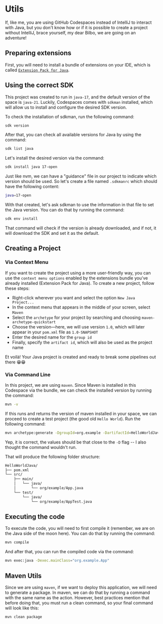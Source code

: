 # Utils

If, like me, you are using GitHub Codespaces instead of IntelliJ to interact with Java, but you don't know how or if it is possible to create a project without IntelliJ, brace yourself, my dear Bilbo, we are going on an adventure!

## Preparing extensions

First, you will need to install a bundle of extensions on your IDE, which is called [`Extension Pack for Java`](https://marketplace.visualstudio.com/items?itemName=vscjava.vscode-java-pack).

## Using the correct SDK

This project was created to run in `java-17`, and the default version of the space is `java-21`. Luckily, Codespaces comes with `sdkman` installed, which will allow us to install and configure the desired SDK version.

To check the installation of sdkman, run the following command:

```bash
sdk version
```

After that, you can check all available versions for Java by using the command:

```bash
sdk list java
```

Let's install the desired version via the command:

```bash
sdk install java 17-open
```

Just like nvm, we can have a "guidance" file in our project to indicate which version should be used. So let's create a file named `.sdkmanrc` which should have the following content:

```bash
java=17-open
```

With that created, let's ask sdkman to use the information in that file to set the Java version. You can do that by running the command:

```bash
sdk env install
```

That command will check if the version is already downloaded, and if not, it will download the SDK and set it as the default.

## Creating a Project

### Via Context Menu

If you want to create the project using a more user-friendly way, you can use the `context menu options` enabled by the extensions bundle you've already installed (Extension Pack for Java). To create a new project, follow these steps:

- Right-click wherever you want and select the option `New Java Project...`
- In the context menu that appears in the middle of your screen, select `Maven`
- Select the `archetype` for your project by searching and choosing `maven-archetype-quickstart`
- Choose the version—here, we will use version `1.0`, which will later appear in your `pom.xml` file as `1.0-SNAPSHOT`
- Enter the desired name for the `group id`
- Finally, specify the `artifact id`, which will also be used as the project name

Et voilà! Your Java project is created and ready to break some pipelines out there 😁😁

### Via Command Line

In this project, we are using `maven`. Since Maven is installed in this Codespace via the bundle, we can check the installed version by running the command:

```bash
mvn -v
```

If this runs and returns the version of maven installed in your space, we can proceed to create a test project (the good old `Hello World`). Run the following command:

```bash
mvn archetype:generate -DgroupId=org.example -DartifactId=HelloWorldJava -DarchetypeArtifactId=maven-archetype-quickstart -DinteractiveMode=false
```

Yep, it is correct, the values should be that close to the `-D` flag -- I also thought the command wouldn't run.

That will produce the following folder structure:

```bash
HelloWorldJava/
├── pom.xml
└── src/
    ├── main/
    │   └── java/
    │       └── org/example/App.java
    └── test/
        └── java/
            └── org/example/AppTest.java
```

## Executing the code

To execute the code, you will need to first compile it (remember, we are on the Java side of the moon here). You can do that by running the command:

```bash
mvn compile
```

And after that, you can run the compiled code via the command:

```bash
mvn exec:java -Dexec.mainClass="org.example.App"
```

## Maven Utils

Since we are using `maven`, if we want to deploy this application, we will need to generate a package. In maven, we can do that by running a command with the same name as the action. However, best practices mention that before doing that, you must run a clean command, so your final command will look like this:

```bash
mvn clean package
```

